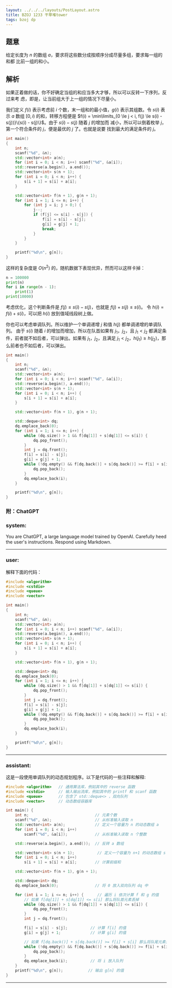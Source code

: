```yaml
---
layout: ../../../layouts/PostLayout.astro
title: BZOJ 1233 干草堆tower
tags: bzoj dp
---
```


## 题意

给定长度为 $n$ 的数组 $a$，要求将这些数分成按顺序分成尽量多组，要求每一组的和都
比前一组的和小。

## 解析

如果正着做的话，你不好确定当组的和应当多大才够，所以可以反转一下序列，反过来考
虑，即是，让当前组大于上一组的情况下尽量小。

我们定义 $f(i)$ 表示考虑前 $i$ 个数，末一组和的最小值，$g(i)$ 表示其组数。令
$s(i)$ 表示 $a$ 数组 $[0, i)$ 的和，转移方程便是 $f(i) = \min\limits_{0 \le j <
i, f(j) \le s(i) - s(j))}\{s(i) - s(j)\}$。由于 $s(i) - s(j)$ 随着 $j$ 的增加而
减小，所以可以倒着枚举 $j$，第一个符合条件的 $j$，便是最优的 $j$ 了。也就是说要
找到最大的满足条件的 $j$。

```cpp
int main()
{
	int n;
	scanf("%d", &n);
	std::vector<int> a(n);
	for (int i = 0; i < n; i++) scanf("%d", &a[i]);
	std::reverse(a.begin(), a.end());
	std::vector<int> s(n + 1);
	for (int i = 0; i < n; i++) {
		s[i + 1] = s[i] + a[i];
	}

	std::vector<int> f(n + 1), g(n + 1);
	for (int i = 1; i <= n; i++) {
		for (int j = i; j > 0;) {
			j--;
			if (f[j] <= s[i] - s[j]) {
				f[i] = s[i] - s[j];
				g[i] = g[j] + 1;
				break;
			}
		}
	}

	printf("%d\n", g[n]);
}
```

这样的复杂度是 $O(n^2)$ 的，随机数据下表现优异，然而可以这样卡掉：

```python
n = 100000
print(n)
for i in range(n - 1):
    print(1)
print(10000)
```

考虑优化，这个判断条件是 $f(j) \le s(i) - s(j)$，也就是 $f(j) + s(j) \le s(i)$。
令 $h(i) = f(i) + s(i)$，可以把 $h(i)$ 放到值域线段树上做。

你也可以考虑单调队列。所以维护一个单调递增 $j$ 和值 $h(j)$ 都单调递增的单调队列。
由于 $s(i)$ 随着 $i$ 的增加而增加，所以在队首如果有 $j_1$，$j_2$，且 $j_1 <
j_2$ 都满足条件，前者就不如后者，可以弹出。如果有 $j_1$，$j_2$，且满足 $j_1 <
j_2$，$h(j_1) \ge h(j_2)$，那么前者也不如后者，可以弹出。

```cpp
int main()
{
	int n;
	scanf("%d", &n);
	std::vector<int> a(n);
	for (int i = 0; i < n; i++) scanf("%d", &a[i]);
	std::reverse(a.begin(), a.end());
	std::vector<int> s(n + 1);
	for (int i = 0; i < n; i++) {
		s[i + 1] = s[i] + a[i];
	}

	std::vector<int> f(n + 1), g(n + 1);

	std::deque<int> dq;
	dq.emplace_back(0);
	for (int i = 1; i <= n; i++) {
		while (dq.size() > 1 && f[dq[1]] + s[dq[1]] <= s[i]) {
			dq.pop_front();
		}
		int j = dq.front();
		f[i] = s[i] - s[j];
		g[i] = g[j] + 1;
		while (!dq.empty() && f[dq.back()] + s[dq.back()] >= f[i] + s[i]) {
			dq.pop_back();
		}
		dq.emplace_back(i);
	}

	printf("%d\n", g[n]);
}
```

### 附：ChatGPT 

### **system**:

You are ChatGPT, a large language model trained by OpenAI.
Carefully heed the user's instructions. 
Respond using Markdown.

---

### **user**:

解释下面的代码：
```cpp
#include <algorithm>
#include <cstdio>
#include <queue>
#include <vector>

int main()
{
	int n;
	scanf("%d", &n);
	std::vector<int> a(n);
	for (int i = 0; i < n; i++) scanf("%d", &a[i]);
	std::reverse(a.begin(), a.end());
	std::vector<int> s(n + 1);
	for (int i = 0; i < n; i++) {
		s[i + 1] = s[i] + a[i];
	}

	std::vector<int> f(n + 1), g(n + 1);

	std::deque<int> dq;
	dq.emplace_back(0);
	for (int i = 1; i <= n; i++) {
		while (dq.size() > 1 && f[dq[1]] + s[dq[1]] <= s[i]) {
			dq.pop_front();
		}
		int j = dq.front();
		f[i] = s[i] - s[j];
		g[i] = g[j] + 1;
		while (!dq.empty() && f[dq.back()] + s[dq.back()] >= f[i] + s[i]) {
			dq.pop_back();
		}
		dq.emplace_back(i);
	}

	printf("%d\n", g[n]);
}
```

---

### **assistant**:

这是一段使用单调队列的动态规划程序。以下是代码的一些注释和解释:

```cpp
#include <algorithm>   // 通用算法库，例如其中的 reverse 函数
#include <cstdio>      // 输入输出流库，例如其中的 printf 和 scanf 函数
#include <queue>       // 包含了 std::deque<> ，双向队列
#include <vector>      // 动态数组容器库

int main() {
    int n;                             // 元素个数
    scanf("%d", &n);                   // 从标准输入读取 n
    std::vector<int> a(n);             // 定义一个容量为 n 的动态数组 a
    for (int i = 0; i < n; i++)
        scanf("%d", &a[i]);            // 从标准输入读取 n 个整数

    std::reverse(a.begin(), a.end());  // 反转 a 数组

    std::vector<int> s(n + 1);          // 定义一个容量为 n+1 的动态数组 s
    for (int i = 0; i < n; i++)
        s[i + 1] = s[i] + a[i];        // 计算前缀和

    std::vector<int> f(n + 1), g(n + 1);  

    std::deque<int> dq;                
    dq.emplace_back(0);                // 将 0 放入双向队列 dq 中

    for (int i = 1; i <= n; i++) {      // 遍历 i 依次计算 f 和 g 的值
        // 如果 f[dq[1]] + s[dq[1]] <= s[i] 那么将队首元素丢掉
        while (dq.size() > 1 && f[dq[1]] + s[dq[1]] <= s[i]) {
            dq.pop_front();
        }
        int j = dq.front();              

        f[i] = s[i] - s[j];          // 计算 f[i] 的值
        g[i] = g[j] + 1;             // 计算 g[i] 的值 

        // 如果 f[dq.back()] + s[dq.back()] >= f[i] + s[i] 那么将队尾元素丢掉
        while (!dq.empty() && f[dq.back()] + s[dq.back()] >= f[i] + s[i]) {
            dq.pop_back();
        }
        dq.emplace_back(i);          // 将 i 放入队列
    }
    printf("%d\n", g[n]);           // 输出 g[n] 的值
}
```

---
